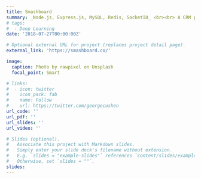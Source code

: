 ```yaml
---
title: Smashboard
summary: _Node.js, Express.js, MySQL, Redis, SocketIO_ <br><br> A CRM platform for social media query management and analytics
# tags:
#  - Deep Learning
date: '2018-07-27T00:00:00Z'

# Optional external URL for project (replaces project detail page).
external_link: 'https://smashboard.co/'

image:
  caption: Photo by rawpixel on Unsplash
  focal_point: Smart

# links:
#  - icon: twitter
#    icon_pack: fab
#    name: Follow
#    url: https://twitter.com/georgecushen
url_code: ''
url_pdf: ''
url_slides: ''
url_video: ''

# Slides (optional).
#   Associate this project with Markdown slides.
#   Simply enter your slide deck's filename without extension.
#   E.g. `slides = "example-slides"` references `content/slides/example-slides.md`.
#   Otherwise, set `slides = ""`.
slides:
---
```

